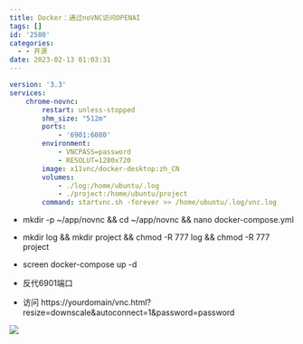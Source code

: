 ```yaml
---
title: Docker：通过noVNC访问OPENAI
tags: []
id: '2580'
categories:
  - - 开源
date: 2023-02-13 01:03:31
---
```


```yml
version: '3.3'
services:
    chrome-novnc:
        restart: unless-stopped
        shm_size: "512m"
        ports:
            - '6901:6080'
        environment:
            - VNCPASS=password
            - RESOLUT=1280x720
        image: x11vnc/docker-desktop:zh_CN
        volumes:
            - ./log:/home/ubuntu/.log
            - ./project:/home/ubuntu/project
        command: startvnc.sh -forever >> /home/ubuntu/.log/vnc.log
```

*   mkdir -p ~/app/novnc && cd ~/app/novnc && nano docker-compose.yml

*   mkdir log && mkdir project && chmod -R 777 log && chmod -R 777 project

*   screen docker-compose up -d

*   反代6901端口

*   访问 https://yourdomain/vnc.html?resize=downscale&autoconnect=1&password=password

![](https://img.limour.top/archives_2023/2023/02/13/63e91bbccaf5f.webp)